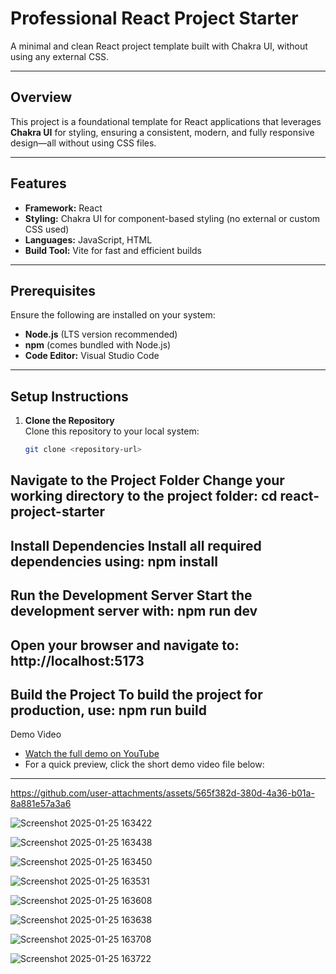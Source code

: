 # Professional React Project Starter

A minimal and clean React project template built with Chakra UI, without using any external CSS.

---

## Overview

This project is a foundational template for React applications that leverages **Chakra UI** for styling, ensuring a consistent, modern, and fully responsive design—all without using CSS files.

---

## Features
- **Framework:** React  
- **Styling:** Chakra UI for component-based styling (no external or custom CSS used)  
- **Languages:** JavaScript, HTML  
- **Build Tool:** Vite for fast and efficient builds  

---

## Prerequisites
Ensure the following are installed on your system:  
- **Node.js** (LTS version recommended)  
- **npm** (comes bundled with Node.js)  
- **Code Editor:** Visual Studio Code  

---

## Setup Instructions

1. **Clone the Repository**  
   Clone this repository to your local system:  
   ```bash
   git clone <repository-url>

Navigate to the Project Folder
Change your working directory to the project folder: cd react-project-starter
---

Install Dependencies
Install all required dependencies using: npm install
---

Run the Development Server
Start the development server with: npm run dev
---

Open your browser and navigate to: http://localhost:5173
---

Build the Project
To build the project for production, use: npm run build
---

Demo Video
- [Watch the full demo on YouTube](https://youtu.be/nOPFzUtAkTc)  
- For a quick preview, click the short demo video file below:  
---

https://github.com/user-attachments/assets/565f382d-380d-4a36-b01a-8a881e57a3a6



![Screenshot 2025-01-25 163422](https://github.com/user-attachments/assets/86a5a7d8-dcc9-41c4-bc96-d291b5bb6c29)

![Screenshot 2025-01-25 163438](https://github.com/user-attachments/assets/a4d225ec-49fe-4acf-8f1e-6865ff5cc0d1)

![Screenshot 2025-01-25 163450](https://github.com/user-attachments/assets/daa8a371-5519-4b04-892d-5f8bae4118c1)

![Screenshot 2025-01-25 163531](https://github.com/user-attachments/assets/2845580b-c2ac-4a06-9a48-8de0f6f7cee8)

![Screenshot 2025-01-25 163608](https://github.com/user-attachments/assets/ba884d7f-4e5c-4068-b161-8a3be972a094)

![Screenshot 2025-01-25 163638](https://github.com/user-attachments/assets/4a50479b-bb31-47bb-9f10-2776c1dd7f99)

![Screenshot 2025-01-25 163708](https://github.com/user-attachments/assets/87742164-08ef-491e-a80b-d8f8c8d4460d)

![Screenshot 2025-01-25 163722](https://github.com/user-attachments/assets/5df60970-dd19-4f43-a387-c5b9b982706d)
